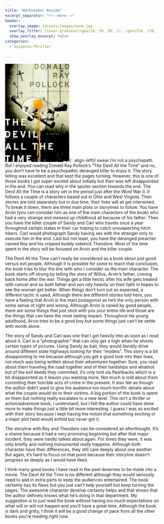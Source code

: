 ```yaml
---
title: "Warbreaker Review"
excerpt_separator: "<!--more-->"
header:
  overlay_image: /assets/images/none.jpg
  overlay_filter: linear-gradient(rgba(28, 59, 85, 1), rgba(254, 170, 17, 1))
  show_overlay_excerpt: false
categories:
  - Suspense-Thriller

---
```

![the-devil-all-the-time-cover](/assets/images/the-devil-all-the-time.jpg){: .align-left}I swear I’m not a psychopath. But I enjoyed reading Donald Ray Pollock’s “The Devil All the Time” and no, you don’t have to be a psychopathic deranged killer to enjoy it. The story telling was excellent and that kept the pages turning. However, this is one of those books I got super excited about initially but then was left disappointed in the end. You can read why in the spoiler section towards the end.
The Devil All the Time is a story set in the period just after the Word War II. It follows a couple of characters based out in Ohio and West Virginia. Their stories are told separately but in due time, their lives will all get interwined. To break it down, there are three main plots or storylines to follow. You have Arvin (you can consider him as one of the main characters of the book) who had a very strange and messed up childhood all because of his father. Then you have the killer couple of Sandy and Carl who travels once a year throughout certain states in their car hoping to catch unsuspecting hitch hikers. Carl would photograph Sandy having sex with the stranger only to execute him in the end. Last but not least, you have the deranged preacher named Roy and his cripped buddy sidekick Theodore. Most of the time spent in the story will be focused on Arvin and the killer couple.

The Devil All the Time can’t really be considered as a book about just good versus evil people. Although it is possible for some to reach that conclusion, the book tries to blur the line with who I consider as the main character. The book starts off strong by telling the story of Willus, Arvin’s father, coming back home after the war. Things get a little hectic after his wife gets treated with cancer and so both father and son rely heavily on their faith in hopes to see the woman get better. When things don’t turn out as expected, a different tactic is used. Although there are different stories told here, you have a feeling that Arvin is the main protagonist as he’s the only person with some sense of right and wrong. Although Arvin is raised by good people, there are some things that just stick with you your entire life and those are the things that can have the most lasting impact. Throughout his young adulthood, Arvin tries to be a good boy but some things just can’t be settle with words alone.

The story of Sandy and Carl was one that I got heavily into as soon as I read about it. Carl is a “photographer” that can only get a high when he shoots certain types of pictures. Using Sandy as bait, they would literally drive around different state highways looking for their “models”. This story is a bit disappointing to me because although you get a good look into their lives, not much was being written about their adventures together. Sure, you read about them traveling the road together and of their hardships and whatnot but of the evil deeds they commited, it’s only told via flashbacks which is a bit disappointed as it leaves you wanting more. Not much is told about them commiting their horrible acts of crime in the present. It also felt as though the author didn’t want to give the audience too much horrific details  about what the couple would do to their victims. A big portion of the book is spent on them but nothing really escalates to a new level. This isn’t a thriller or action/adventure book, I understand, but I felt the author could have done more to make things just a little bit more interesting. I guess I was so excited with their story because I kept having the notion that something exciting or a major plot twist would enfold but never got it.

The storyline with Roy and Theodore can be considered an afterthought. It’s a shame because it had a very promising beginning but after that major incident, they were hardly talked about again. For times they were, it was only briefly and nothing monumental really happens. Although both character have their differences, they still care deeply about one another. But again, it’s hard to focus on that point because their storyline doesn’t progress as deeply as I would have liked.

I think many good books I have read in the past deserves to be made into a movie. The Devil All the Time is no different although they would seriously need to add in extra parts to keep the audiences entertained. The book certainly has its flaws but you just can’t help yourself but keep turning the pages. The awesome character develop certainly helps and that shows that the author definely knows what he’s doing in that department.  My suggestion is to just read the book without having too much expectations on what will or will not happen and you’ll have a great time. Although the book is dark and gritty, I think it will be a good change of pace from all the other books you’re reading right now.
